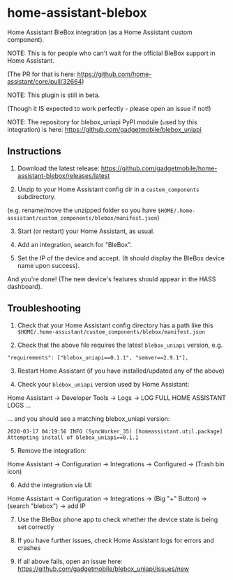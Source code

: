 # home-assistant-blebox

Home Assistant BleBox integration (as a Home Assistant custom component).


NOTE: This is for people who can't wait for the official BleBox support in Home Assistant.

(The PR for that is here: https://github.com/home-assistant/core/pull/32664)


NOTE: This plugin is still in beta.

(Though it IS expected to work perfectly - please open an issue if not!)


NOTE: The repository for blebox_uniapi PyPI module (used by this integration) is here: https://github.com/gadgetmobile/blebox_uniapi


## Instructions

1. Download the latest release: https://github.com/gadgetmobile/home-assistant-blebox/releases/latest

2. Unzip to your Home Assistant config dir in a `custom_components` subdirectory.

(e.g. rename/move the unzipped folder so you have `$HOME/.home-assistant/custom_components/blebox/manifest.json`)

3. Start (or restart) your Home Assistant, as usual.

4. Add an integration, search for "BleBox".

5. Set the IP of the device and accept. (It should display the BleBox device name upon success).

And you're done! (The new device's features should appear in the HASS dashboard).


## Troubleshooting

1. Check that your Home Assistant config directory has a path like this `$HOME/.home-assistant/custom_components/blebox/manifest.json`

2. Check that the above file requires the latest `blebox_uniapi` version, e.g.

```
"requirements": ["blebox_uniapi==0.1.1", "semver==2.9.1"],
```

3. Restart Home Assistant (if you have installed/updated any of the above)


4. Check your `blebox_uniapi` version used by Home Assistant:

Home Assistant -> Developer Tools -> Logs -> LOG FULL HOME ASSISTANT LOGS ...

... and you should see a matching blebox_uniapi version:


```
2020-03-17 04:19:56 INFO (SyncWorker_35) [homeassistant.util.package] Attempting install of blebox_uniapi==0.1.1
```

5. Remove the integration:

Home Assistant -> Configuration -> Integrations -> Configured -> (Trash bin icon)

6. Add the integration via UI:

Home Assistant -> Configuration -> Integrations -> (Big "+" Button) -> (search "blebox") -> add IP

7. Use the BleBox phone app to check whether the device state is being set correctly

8. If you have further issues, check Home Assistant logs for errors and crashes

9. If all above fails, open an issue here: https://github.com/gadgetmobile/blebox_uniapi/issues/new
